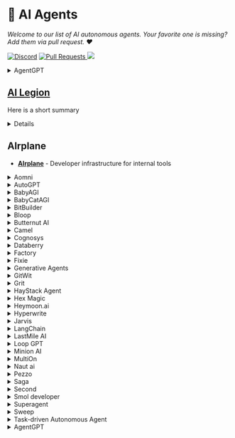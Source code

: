 # 🔮 AI Agents

*Welcome to our list of AI autonomous agents. Your favorite one is missing? Add them via pull request. :heart:*

[![Discord](https://img.shields.io/static/v1?label=Join&message=our%20discord!&color=mediumslateblue)](https://discord.gg/5GmKg5Uz)
  <a href="https://github.com/tizkovatereza/AI/pulls">
    <img src="https://img.shields.io/badge/PRs-welcome-brightgreen.svg?longCache=true" alt="Pull Requests">
  </a>
  <a href="https://twitter.com/e2b_dev" target="_blank">
    <img src="https://img.shields.io/twitter/follow/e2b.svg?logo=twitter">
  </a>

<details><summary>AgentGPT</summary>

[Website](https://agentgpt.reworkd.ai/)
[GitHub](https://github.com/reworkd/AgentGPT)

Stack:
- Frontend: NextJS + Typescript
- Backend: FastAPI + Python
	- DB: MySQL through docker with the option of running SQLite locally
-  [GitHub](https://github.com/reworkd/AgentGPT)
</details>

## [AI Legion](https://gpt3demo.com/apps/ai-legion)
Here is a short summary
<details>
- [**AI Legion**](https://gpt3demo.com/apps/ai-legion)
- [GitHub](https://github.com/eumemic/ai-legion)
</details>

## AIrplane
- [**AIrplane**](https://www.airplane.dev/) - Developer infrastructure for internal tools

<details><summary>Aomni</summary>
- [**Aomni**](Aomni.com)
</details>
<details><summary>AutoGPT</summary>

- [**AutoGPT**](https://autogpt.net/) [GitHub](https://github.com/Significant-Gravitas/Auto-GPT)
</details>
<details><summary>BabyAGI</summary>
 
- [**BabyAGI**](https://github.com/yoheinakajima/babyagi)
 	- Default model is OpenAI GPT3-turbo
 	- Paper: [Task-driven Autonomous Agent Utilizing GPT-4, Pinecone, and LangChain for Diverse Applications](https://yoheinakajima.com/task-driven-autonomous-agent-utilizing-gpt-4-pinecone-and-langchain-for-diverse-applications/)
</details>
<details><summary>BabyCatAGI</summary>

- [**BabyCatAGI**](https://replit.com/@YoheiNakajima/BabyCatAGI)
	- BabyCatAGI is a mod of BabyBeeAGI, which is a mod of OG BabyAGI. BabyCatAGI is at 300 lines of code.
</details>
<details><summary>BitBuilder</summary>

[**BitBuilder**](BitBuilder)
</details>
<details><summary>Bloop</summary>

[**Bloop**](https://bloop.ai/)
</details>
<details><summary>Butternut AI</summary>

[**Butternut AI**](Butternut.ai)
</details>
<details><summary>Camel</summary>

- [**Camel**](https://github.com/camel-ai/camel) - 🐫 CAMEL: Communicative Agents for “Mind” Exploration of Large Scale Language Model Society
</details>
<details><summary>Cognosys</summary>
 
- [**Cognosys**](https://cognosys.ai) - Friendly UI for building AI agents
</details>
<details><summary>Databerry</summary>
 
- [**Databerry**](https://www.databerry.ai/)
</details>
<details><summary>Factory</summary>
 
- [**Factory**](https://www.factory.ai/)
</details>
<details><summary>Fixie</summary>
 
- [**Fixie**](https://www.fixie.ai/)
</details>
<details><summary>Generative Agents</summary>
 
- [**Generative Agents**](https://arxiv.org/abs/2304.03442) - "Paper presenting an architecture that extends a language model to store and synthesize the agent's experiences, enabling dynamic behavior planning in an interactive sandbox environment with generative agents"
</details>
<details><summary>GitWit</summary>
 
- [**GitWit**](https://www.gitwit.dev/)
</details>
<details><summary>Grit</summary>
 
- [**Grit**](https://www.grit.io/)
</details>
<details><summary>HayStack Agent</summary>
 
- [**HayStack Agent**](https://docs.haystack.deepset.ai/docs/agent)
</details>
<details><summary>Hex Magic</summary>
 
- [**Hex Magic**](https://hex.tech/product/magic-ai/)
</details>
<details><summary>Heymoon.ai</summary>
 
- [**Heymoon.ai**](https://heymoon.ai/) - Personal assistant for life: to keep you on top of your calendar, tasks and information. Was at Llama event demo
</details>
<details><summary>Hyperwrite</summary>
 
- [**Hyperwrite**](https://www.hyperwriteai.com/) - Your personal AI writing assistant
</details>
<details><summary>Jarvis</summary>
 
- [**Jarvis**]()
</details>
<details><summary>LangChain</summary>
 
- [**LangChain - Agents Round**](https://blog.langchain.dev/agents-round/)
</details>
<details><summary>LastMile AI</summary>
 
- [**LastMile AI**](https://lastmileai.dev/)
</details>
<details><summary>Loop GPT</summary>
 
- [**Loop GPT**](https://github.com/farizrahman4u/loopgpt/tree/main)
 	- Languages: Python
 	- Default model: GPT-3.5-turbo (also possible with GPT-4)
 	- Modular Auto-GPT Framework
 	- Plug N Play" API - Extensible and modular "Pythonic" framework, not just a command line tool
 	- Easy to add new features, integrations and custom agent capabilities, all from python code, no nasty config files!
 	- Minimal prompt overhead - Every token counts. We are continuously working on getting the best results with the least possible number of tokens.
 	- Human in the Loop - Ability to "course correct" agents who go astray via human feedback.
 	- Full state serialization - can save the complete state of an agent, including memory and the states of its tools to a file or python object. No external databases or vector stores required (but they are still supported)!
	</details>
<details><summary>Minion AI</summary>
 
- [**Minion AI**](https://minion.ai/)
</details>
<details><summary>MultiOn</summary>
 
- [**MultiOn**](https://multion.ai/)
</details>
<details><summary>Naut ai</summary>
 
- [**Naut ai**](https://www.naut.ai/)
</details>
<details><summary>Pezzo</summary>
 
- [**Pezzo**](https://www.pezzo.ai/)
</details>
<details><summary>Saga</summary>
 
- [**Saga**](https://saga.so/)
</details>
<details><summary>Second</summary>
 
- [**Second**](https://www.second.dev/)
</details>
<details><summary>Smol developer</summary>
 
- [**Smol developer**](https://github.com/smol-ai/developer)
</details>
<details><summary>Superagent</summary>
 
- [**Superagent**](https://www.superagent.sh/)</details>
<details><summary>Sweep</summary>
 
- [**Sweep**](https://sweep.dev/)
</details>
<details><summary>Task-driven Autonomous Agent</summary>
 
- [**Twitter - Introducing "🤖 Task-driven Autonomous Agent"**](https://twitter.com/yoheinakajima/status/1640934493489070080?s=20)
</details>
<details><summary>AgentGPT</summary>
 
